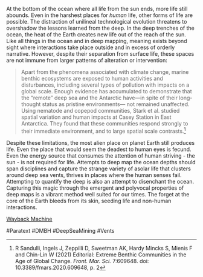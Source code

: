 At the bottom of the ocean where all life from the sun ends, more life still abounds. Even in the harshest places for *human* life, other forms of life are possible. The distraction of unilineal technological evolution threatens to overshadow the lessons learned from the deep. In the deep trenches of the ocean, the heat of the Earth creates new life out of the reach of the sun. Like all things in the ocean and in deep mapping, meaning exists beyond sight where interactions take place outside and in excess of orderly narrative. However, despite their separation from surface life, these spaces are not immune from larger patterns of alteration or intervention:

>Apart from the phenomena associated with climate change, marine benthic ecosystems are exposed to human activities and disturbances, including several types of pollution with impacts on a global scale. Enough evidence has accumulated to demonstrate that the “remote” deep sea and the Antarctic have—in spite of their long-thought status as pristine environments— not remained unaffected. Using nematode and copepod communities, Stark et al. studied spatial variation and human impacts at Casey Station in East Antarctica. They found that these communities respond strongly to their immediate environment, and to large spatial scale contrasts.[^1]

Despite these limitations, the most alien place on planet Earth still produces life. Even the place that would seem the deadest to human eyes is fecund. Even the energy source that consumes the attention of human striving - the sun - is not required for life. Attempts to deep map the ocean depths should span disciplines and capture the strange variety of asolar life that clusters around deep sea vents, thrives in places where the human senses fail. Attempting to quantify the deep is also an attempt to disenchant the ocean. Capturing this magic through the emergent and polyvocal properties of deep maps is a vibrant method well suited for our times. The forget at the core of the Earth bleeds from its skin, seeding life and non-human interactions.

[Wayback Machine](https://web.archive.org/web/20210116054902/https://fjfsdata01prod.blob.core.windows.net/articles/files/609648/pubmed-zip/.versions/2/.package-entries/fmars-07-609648-r1/fmars-07-609648.pdf?sv=2018-03-28&sr=b&sig=3%2Fer4TmjyzzGRH13D4h0U7BJOC0dEBvQrCrMHXyrjl8%3D&se=2021-01-16T05%3A49%3A31Z&sp=r&rscd=attachment%3B%20filename%2A%3DUTF-8%27%27fmars-07-609648.pdf)

#Paratext #DMBH #DeepSeaMining #Vents

[^1]: R Sandulli, Ingels J, Zeppilli D, Sweetman AK, Hardy Mincks S, Mienis F and Chin-Lin W (2021) Editorial: Extreme Benthic Communities in the Age of Global Change. *Front. Mar. Sci.* 7:609648. doi: 10.3389/fmars.2020.609648, p. 2
